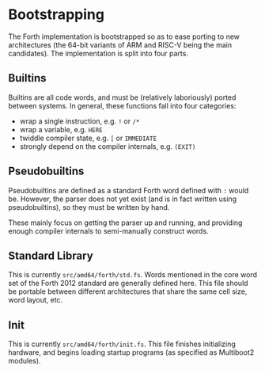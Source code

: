 Bootstrapping
=============

The Forth implementation is bootstrapped so as to ease porting to new architectures (the 64-bit variants of ARM and RISC-V being the main candidates). The implementation is split into four parts.

Builtins
--------

Builtins are all code words, and must be (relatively laboriously) ported between systems. In general, these functions fall into four categories:

-	wrap a single instruction, e.g. `!` or `/*`
-	wrap a variable, e.g. `HERE`
-	twiddle compiler state, e.g. `[` or `IMMEDIATE`
-	strongly depend on the compiler internals, e.g. `(EXIT)`

Pseudobuiltins
--------------

Pseudobuiltins are defined as a standard Forth word defined with `:` would be. However, the parser does not yet exist (and is in fact written using pseudobuiltins), so they must be written by hand.

These mainly focus on getting the parser up and running, and providing enough compiler internals to semi-manually construct words.

Standard Library
----------------

This is currently `src/amd64/forth/std.fs`. Words mentioned in the core word set of the Forth 2012 standard are generally defined here. This file should be portable between different architectures that share the same cell size, word layout, etc.

Init
----

This is currently `src/amd64/forth/init.fs`. This file finishes initializing hardware, and begins loading startup programs (as specified as Multiboot2 modules).
